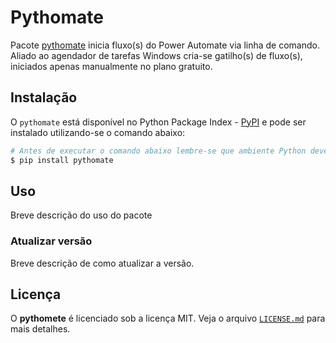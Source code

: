 # Pythomate

Pacote [pythomate](https://pypi.org/project/pythomate/) inicia fluxo(s) do Power Automate via linha de comando.
Aliado ao agendador de tarefas Windows cria-se gatilho(s) de fluxo(s), iniciados apenas manualmente no plano gratuito.

## Instalação

O `pythomate` está disponível no Python Package Index - [PyPI](https://pypi.org/project/pythomate/) e pode ser instalado utilizando-se o comando abaixo:

```bash
# Antes de executar o comando abaixo lembre-se que ambiente Python deverá estar ativo
$ pip install pythomate
```

## Uso

Breve descrição do uso do pacote

### Atualizar versão

Breve descrição de como atualizar a versão.

## Licença

O **pythomete** é licenciado sob a licença MIT.
Veja o arquivo [`LICENSE.md`](LICENSE.md) para mais detalhes.
